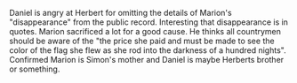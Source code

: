 Daniel is angry at Herbert for omitting the details of Marion's "disappearance" from the public record. Interesting that disappearance is in quotes. Marion sacrificed a lot for a good cause. He thinks all countrymen should be aware of the "the price she paid and must be made to see the color of the flag she flew as she rod into the darkness of a hundred nights". Confirmed Marion is Simon's mother and Daniel is maybe Herberts brother or something. 